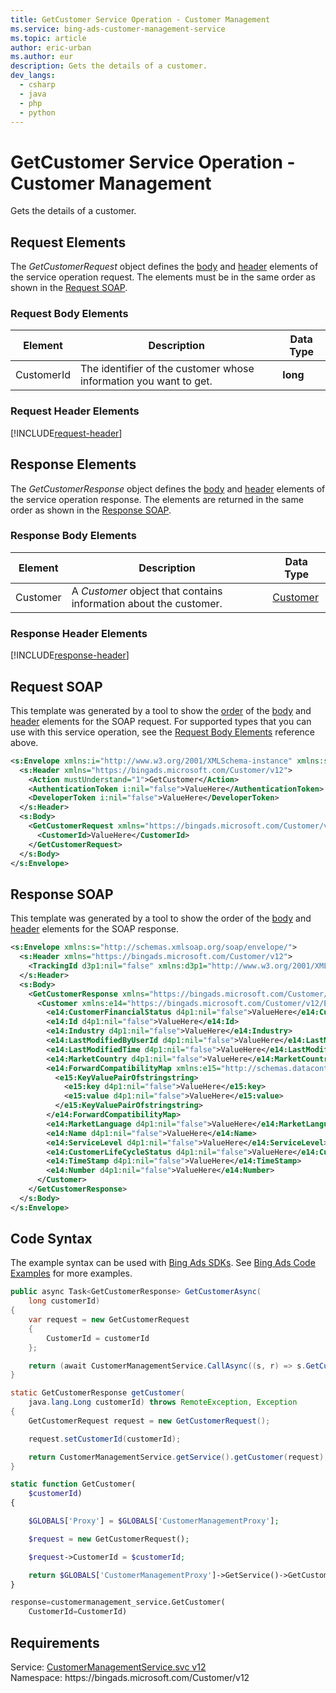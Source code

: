 ```yaml
---
title: GetCustomer Service Operation - Customer Management
ms.service: bing-ads-customer-management-service
ms.topic: article
author: eric-urban
ms.author: eur
description: Gets the details of a customer.
dev_langs: 
  - csharp
  - java
  - php
  - python
---
```

# GetCustomer Service Operation - Customer Management
Gets the details of a customer.

## <a name="request"></a>Request Elements
The *GetCustomerRequest* object defines the [body](#request-body) and [header](#request-header) elements of the service operation request. The elements must be in the same order as shown in the [Request SOAP](#request-soap). 

### <a name="request-body"></a>Request Body Elements


|Element|Description|Data Type|
|-----------|---------------|-------------|
|<a name="customerid"></a>CustomerId|The identifier of the customer whose information you want to get.|**long**|

### <a name="request-header"></a>Request Header Elements
[!INCLUDE[request-header](./includes/request-header.md)]

## <a name="response"></a>Response Elements
The *GetCustomerResponse* object defines the [body](#response-body) and [header](#response-header) elements of the service operation response. The elements are returned in the same order as shown in the [Response SOAP](#response-soap).

### <a name="response-body"></a>Response Body Elements


|Element|Description|Data Type|
|-----------|---------------|-------------|
|<a name="customer"></a>Customer|A *Customer* object that contains information about the customer.|[Customer](customer.md)|

### <a name="response-header"></a>Response Header Elements
[!INCLUDE[response-header](./includes/response-header.md)]

## <a name="request-soap"></a>Request SOAP
This template was generated by a tool to show the [order](../guides/services-protocol.md#element-order) of the [body](#request-body) and [header](#request-header) elements for the SOAP request. For supported types that you can use with this service operation, see the [Request Body Elements](#request-header) reference above.

```xml
<s:Envelope xmlns:i="http://www.w3.org/2001/XMLSchema-instance" xmlns:s="http://schemas.xmlsoap.org/soap/envelope/">
  <s:Header xmlns="https://bingads.microsoft.com/Customer/v12">
    <Action mustUnderstand="1">GetCustomer</Action>
    <AuthenticationToken i:nil="false">ValueHere</AuthenticationToken>
    <DeveloperToken i:nil="false">ValueHere</DeveloperToken>
  </s:Header>
  <s:Body>
    <GetCustomerRequest xmlns="https://bingads.microsoft.com/Customer/v12">
      <CustomerId>ValueHere</CustomerId>
    </GetCustomerRequest>
  </s:Body>
</s:Envelope>
```

## <a name="response-soap"></a>Response SOAP
This template was generated by a tool to show the order of the [body](#response-body) and [header](#response-header) elements for the SOAP response.

```xml
<s:Envelope xmlns:s="http://schemas.xmlsoap.org/soap/envelope/">
  <s:Header xmlns="https://bingads.microsoft.com/Customer/v12">
    <TrackingId d3p1:nil="false" xmlns:d3p1="http://www.w3.org/2001/XMLSchema-instance">ValueHere</TrackingId>
  </s:Header>
  <s:Body>
    <GetCustomerResponse xmlns="https://bingads.microsoft.com/Customer/v12">
      <Customer xmlns:e14="https://bingads.microsoft.com/Customer/v12/Entities" d4p1:nil="false" xmlns:d4p1="http://www.w3.org/2001/XMLSchema-instance">
        <e14:CustomerFinancialStatus d4p1:nil="false">ValueHere</e14:CustomerFinancialStatus>
        <e14:Id d4p1:nil="false">ValueHere</e14:Id>
        <e14:Industry d4p1:nil="false">ValueHere</e14:Industry>
        <e14:LastModifiedByUserId d4p1:nil="false">ValueHere</e14:LastModifiedByUserId>
        <e14:LastModifiedTime d4p1:nil="false">ValueHere</e14:LastModifiedTime>
        <e14:MarketCountry d4p1:nil="false">ValueHere</e14:MarketCountry>
        <e14:ForwardCompatibilityMap xmlns:e15="http://schemas.datacontract.org/2004/07/System.Collections.Generic" d4p1:nil="false">
          <e15:KeyValuePairOfstringstring>
            <e15:key d4p1:nil="false">ValueHere</e15:key>
            <e15:value d4p1:nil="false">ValueHere</e15:value>
          </e15:KeyValuePairOfstringstring>
        </e14:ForwardCompatibilityMap>
        <e14:MarketLanguage d4p1:nil="false">ValueHere</e14:MarketLanguage>
        <e14:Name d4p1:nil="false">ValueHere</e14:Name>
        <e14:ServiceLevel d4p1:nil="false">ValueHere</e14:ServiceLevel>
        <e14:CustomerLifeCycleStatus d4p1:nil="false">ValueHere</e14:CustomerLifeCycleStatus>
        <e14:TimeStamp d4p1:nil="false">ValueHere</e14:TimeStamp>
        <e14:Number d4p1:nil="false">ValueHere</e14:Number>
      </Customer>
    </GetCustomerResponse>
  </s:Body>
</s:Envelope>
```

## <a name="example"></a>Code Syntax
The example syntax can be used with [Bing Ads SDKs](../guides/client-libraries.md). See [Bing Ads Code Examples](../guides/code-examples.md) for more examples.
```csharp
public async Task<GetCustomerResponse> GetCustomerAsync(
    long customerId)
{
    var request = new GetCustomerRequest
    {
        CustomerId = customerId
    };

    return (await CustomerManagementService.CallAsync((s, r) => s.GetCustomerAsync(r), request));
}
```
```java
static GetCustomerResponse getCustomer(
    java.lang.Long customerId) throws RemoteException, Exception
{
    GetCustomerRequest request = new GetCustomerRequest();

    request.setCustomerId(customerId);

    return CustomerManagementService.getService().getCustomer(request);
}
```
```php
static function GetCustomer(
    $customerId)
{

    $GLOBALS['Proxy'] = $GLOBALS['CustomerManagementProxy'];

    $request = new GetCustomerRequest();

    $request->CustomerId = $customerId;

    return $GLOBALS['CustomerManagementProxy']->GetService()->GetCustomer($request);
}
```
```python
response=customermanagement_service.GetCustomer(
    CustomerId=CustomerId)
```

## Requirements
Service: [CustomerManagementService.svc v12](https://clientcenter.api.bingads.microsoft.com/Api/CustomerManagement/v12/CustomerManagementService.svc)  
Namespace: https\://bingads.microsoft.com/Customer/v12  

